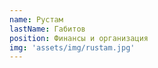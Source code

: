 ```yaml
---
name: Рустам
lastName: Габитов
position: Финансы и организация
img: 'assets/img/rustam.jpg'
---
```


